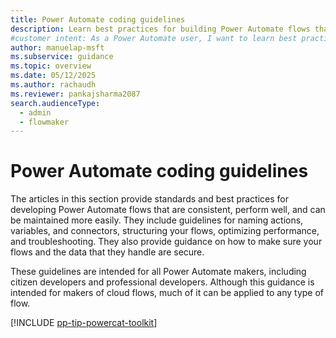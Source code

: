 ```yaml
---
title: Power Automate coding guidelines
description: Learn best practices for building Power Automate flows that are consistent, perform well, and easier to maintain.
#customer intent: As a Power Automate user, I want to learn best practices for building and maintaining efficient cloud flows.
author: manuelap-msft
ms.subservice: guidance
ms.topic: overview
ms.date: 05/12/2025
ms.author: rachaudh
ms.reviewer: pankajsharma2087
search.audienceType: 
  - admin
  - flowmaker
---
```


# Power Automate coding guidelines

The articles in this section provide standards and best practices for developing Power Automate flows that are consistent, perform well, and can be maintained more easily. They include guidelines for naming actions, variables, and connectors, structuring your flows, optimizing performance, and troubleshooting. They also provide guidance on how to make sure your flows and the data that they handle are secure.

These guidelines are intended for all Power Automate makers, including citizen developers and professional developers. Although this guidance is intended for makers of cloud flows, much of it can be applied to any type of flow.

[!INCLUDE [pp-tip-powercat-toolkit](~/../shared-content/shared/guidance-includes/pp-tip-powercat-toolkit.md)]
